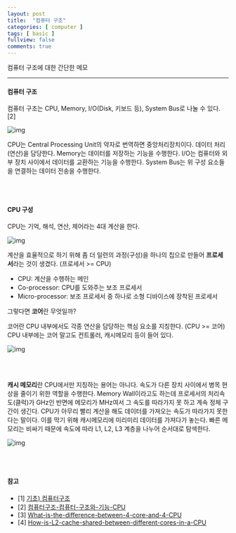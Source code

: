 ```yaml
---
layout: post
title:  "컴퓨터 구조"
categories: [ computer ]
tags: [ basic ]
fullview: false
comments: true
---
```



컴퓨터 구조에 대한 간단한 메모

---

#### 컴퓨터 구조

컴퓨터 구조는 CPU, Memory, I/O(Disk, 키보드 등), System Bus로 나눌 수 있다. [2]

![img](https://t1.daumcdn.net/cfile/tistory/263A504B560486D324)

CPU는 Central Processing Unit의 약자로 번역하면 중앙처리장치이다. 데이터 처리(연산)을 담당한다. Memory는 데이터를 저장하는 기능을 수행한다. I/O는 컴퓨터와 외부 장치 사이에서 데이터를 교환하는 기능을 수행한다. System Bus는 위 구성 요소들을 연결하는 데이터 전송을 수행한다.

<br/><br/>

#### CPU 구성

CPU는 기억, 해석, 연산, 제어라는 4대 계산을 한다.

![img](https://media.vlpt.us/images/ckstn0777/post/53eccfb7-a8cb-432f-9a76-f40e0a00f6b5/image.png)

계산을 효율적으로 하기 위해 좀 더 일련의 과정(구성)을 하나의 칩으로 만들어 **프로세서**라는 것이 생겼다.
(프로세서 >= CPU)

- CPU: 계산을 수행하는 메인
- Co-processor: CPU를 도와주는 보조 프로세서
- Micro-processor: 보조 프로세서 중 하나로 소형 디바이스에 장착된 프로세서

그렇다면 **코어**란 무엇일까?

코어란 CPU 내부에서도 각종 연산을 담당하는 핵심 요소를 지칭한다. (CPU >= 코어)
CPU 내부에는 코어 말고도 컨트롤러, 캐시메모리 등이 들어 있다.

![img](https://media.vlpt.us/images/ckstn0777/post/6d33329e-298d-433d-bff5-75ff54fa1c87/image.png)

<br/><br/>

**캐시 메모리**란 CPU에서만 지칭하는 용어는 아니다. 속도가 다른 장치 사이에서 병목 현상을 줄이기 위한 역할을 수행한다. Memory Wall이라고도 하는데 프로세서의 처리속도(클럭)가 GHz인 반면에 메모리가 MHz여서 그 속도를 따라가지 못 하고 계속 정체 구간이 생긴다. CPU가 아무리 빨리 계산을 해도 데이터를 가져오는 속도가 따라가지 못한다는 말이다. 이를 막기 위해 캐시메모리에 미리미리 데이터를 가져다가 놓는다. 빠른 메모리는 비싸기 때문에 속도에 따라 L1, L2, L3 계층을 나누어 순서대로 탐색한다.

![img](https://media.vlpt.us/images/ckstn0777/post/c73b0e07-428a-4f3a-a4ed-0f77f4ce0a63/image.png)

<br/><br/>

#### 참고

- [1] [기초) 컴퓨터구조](https://rogiry.tistory.com/24)
- [2] [컴퓨터구조-컴퓨터-구조와-기능-CPU](https://velog.io/@ckstn0777/%EC%BB%B4%ED%93%A8%ED%84%B0%EA%B5%AC%EC%A1%B0-%EC%BB%B4%ED%93%A8%ED%84%B0-%EA%B5%AC%EC%A1%B0%EC%99%80-%EA%B8%B0%EB%8A%A5-CPU) 
- [3] [What-is-the-difference-between-4-core-and-4-CPU](https://www.quora.com/What-is-the-difference-between-4-core-and-4-CPU)
- [4] [How-is-L2-cache-shared-between-different-cores-in-a-CPU](https://www.quora.com/How-is-L2-cache-shared-between-different-cores-in-a-CPU)
